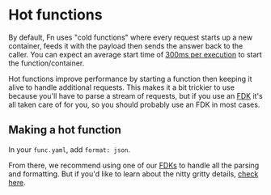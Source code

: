 # Hot functions

By default, Fn uses "cold functions" where every request starts up a new container, feeds it with the payload then sends the
answer back to the caller. You can expect an average start time of [300ms per execution]((https://medium.com/travis-on-docker/the-overhead-of-docker-run-f2f06d47c9f3#.96tj75ugb)) to start the function/container.

Hot functions improve performance by starting a function then keeping it alive to handle additional requests. This
makes it a bit trickier to use because you'll have to parse a stream of requests, but if you use an [FDK](fdks.md) it's
all taken care of for you, so you should probably use an FDK in most cases.

## Making a hot function

In your `func.yaml`, add `format: json`.

From there, we recommend using one of our [FDKs](fdks.md) to handle all the parsing and formatting. But if you'd like to learn
about the nitty gritty details, [check here](function-format.md).
